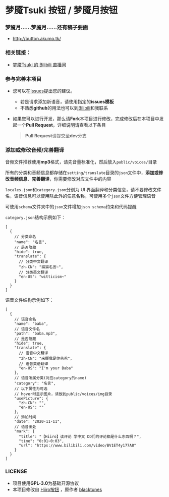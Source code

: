 # 梦魇Tsuki 按钮 / 梦魇月按钮

### 梦魇月……梦魇月……还有稿子要画

 - http://button.akumo.tk/

### 相关链接：

- [梦魇Tsuki 的 Bilibili 直播间](https://live.bilibili.com/851181)

### 参与完善本项目

- 您可以在[Issues](https://github.com/dovela/tsuki-button/issues)提出您的建议。

  - 若是请求添加新语音，请使用指定的**issues模板**
  - 不熟悉**github**的用法也可以到[Bilibili](https://space.bilibili.com/2662353)和我联系

- 如果您可以进行开发，那么请**Fork**本项目进行修改，完成修改后在本项目中发起一个**Pull Request**，详细说明请查看以下条目
  > **Pull Request**请提交至**dev**分支

### 添加或修改音频/完善翻译

音频文件推荐使用**mp3**格式，请先音量标准化，然后放入`public/voices/`目录

所有的分类和音频信息都存储在`setting/translate`目录的`json`文件中，**添加或修改音频信息**、**完善翻译**，你需要修改对应文件中的内容

`locales.json`和`category.json`分别为 UI 界面翻译和分类信息，请不要修改文件名，语音信息可以使用除此外的任意名称，可使用多个`json`文件方便管理语音

可使用`schema`文件夹中的`json`文件增加`json schema`约束和代码提醒

`category.json`结构示例如下：

```jsonc
[
  {
    // 分类命名
    "name": "名言",
    // 是否隐藏
    "hide": true,
    "translate": {
      // 分类中文翻译
      "zh-CN": "猫猫名言~",
      // 分类英文翻译
      "en-US": "witticism~"
    }
  }
]
```

语音文件结构示例如下：

```jsonc
[
  {
    // 语音命名
    "name": "baba",
    // 语音文件名
    "path": "baba.mp3",
    // 是否隐藏
    "hide": true,
    "translate": {
      // 语音中文翻译
      "zh-CN": "米娜我是你爸爸",
      // 语音英语翻译
      "en-US": "I'm your Baba"
    },
    // 语音所属分类(对应category的name)
    "category": "名言",
    // 以下属性为可选
    // hover时显示图片，请放到public/voices/img目录
    "usePicture": {
      "zh-CN": "",
      "en-US": ""
    },
    // 添加时间
    "date": "2020-11-11",
    // 语音出处
    "mark": {
      "title": "【Hiiro】读评论 学中文 DD们的评论都是什么东西啊？",
      "time": "0:01~0:03",
      "url": "https://www.bilibili.com/video/BV1ET4y177A8"
    }
  }
]
```

### LICENSE

- 项目使用**GPL-3.0**为基础开源协议
- 本项目修改自 [Hiiro按钮](https://github.com/blacktunes/hiiro-button) ，原作者 [blacktunes](https://github.com/blacktunes) 
